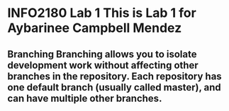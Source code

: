 # INFO2180 Lab 1 This is Lab 1 for Aybarinee Campbell Mendez
## Branching Branching allows you to isolate development work without affecting other branches in the repository. Each repository has one default branch (usually called master), and can have multiple other branches.